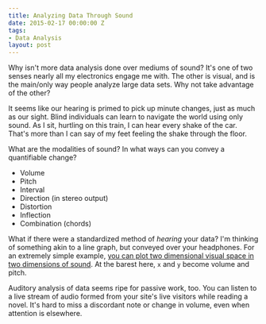 ```yaml
---
title: Analyzing Data Through Sound
date: 2015-02-17 00:00:00 Z
tags:
- Data Analysis
layout: post
---
```


Why isn't more data analysis done over mediums of sound? It's one of two senses nearly all my electronics engage me with. The other is visual, and is the main/only way people analyze large data sets. Why not take advantage of the other?

It seems like our hearing is primed to pick up minute changes, just as much as our sight. Blind individuals can learn to navigate the world using only sound. As I sit, hurtling on this train, I can hear every shake of the car. That's more than I can say of my feet feeling the shake through the floor.

What are the modalities of sound? In what ways can you convey a quantifiable change?

- Volume
- Pitch
- Interval
- Direction (in stereo output)
- Distortion
- Inflection
- Combination (chords)

What if there were a standardized method of _hearing_ your data? I'm thinking of something akin to a line graph, but conveyed over your headphones. For an extremely simple example, [you can plot two dimensional visual space in two dimensions of sound](http://andjosh.com/violent-theremin "Violent Thermein, v2"). At the barest here, `x` and `y` become volume and pitch. 

Auditory analysis of data seems ripe for passive work, too. You can listen to a live stream of audio formed from your site's live visitors while reading a novel. It's hard to miss a discordant note or change in volume, even when attention is elsewhere.
